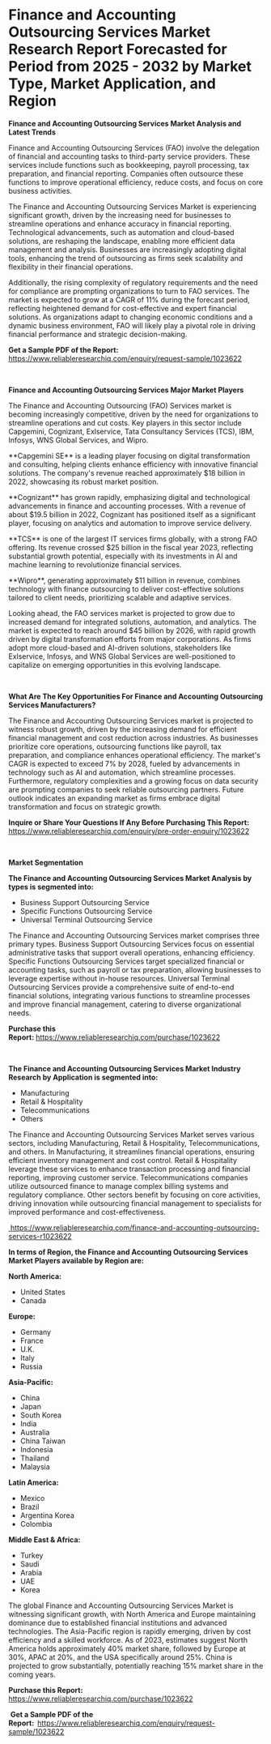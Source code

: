 <p><h1>Finance and Accounting Outsourcing Services Market Research Report Forecasted for Period from 2025 -  2032 by Market Type, Market Application, and Region</h1></p><p><strong>Finance and Accounting Outsourcing Services Market Analysis and Latest Trends</strong></p>
<p><p>Finance and Accounting Outsourcing Services (FAO) involve the delegation of financial and accounting tasks to third-party service providers. These services include functions such as bookkeeping, payroll processing, tax preparation, and financial reporting. Companies often outsource these functions to improve operational efficiency, reduce costs, and focus on core business activities.</p><p>The Finance and Accounting Outsourcing Services Market is experiencing significant growth, driven by the increasing need for businesses to streamline operations and enhance accuracy in financial reporting. Technological advancements, such as automation and cloud-based solutions, are reshaping the landscape, enabling more efficient data management and analysis. Businesses are increasingly adopting digital tools, enhancing the trend of outsourcing as firms seek scalability and flexibility in their financial operations.</p><p>Additionally, the rising complexity of regulatory requirements and the need for compliance are prompting organizations to turn to FAO services. The market is expected to grow at a CAGR of 11% during the forecast period, reflecting heightened demand for cost-effective and expert financial solutions. As organizations adapt to changing economic conditions and a dynamic business environment, FAO will likely play a pivotal role in driving financial performance and strategic decision-making.</p></p>
<p><strong>Get a Sample PDF of the Report:&nbsp;</strong> <a href="https://www.reliableresearchiq.com/enquiry/request-sample/1023622?utm_campaign=2463&utm_medium=2&utm_source=Github&utm_content=ia&utm_term=17042025&utm_id=finance-and-accounting-outsourcing-services">https://www.reliableresearchiq.com/enquiry/request-sample/1023622</a></p>
<p>&nbsp;</p>
<p><strong>Finance and Accounting Outsourcing Services Major Market Players</strong></p>
<p><p>The Finance and Accounting Outsourcing (FAO) Services market is becoming increasingly competitive, driven by the need for organizations to streamline operations and cut costs. Key players in this sector include Capgemini, Cognizant, Exlservice, Tata Consultancy Services (TCS), IBM, Infosys, WNS Global Services, and Wipro.</p><p>**Capgemini SE** is a leading player focusing on digital transformation and consulting, helping clients enhance efficiency with innovative financial solutions. The company's revenue reached approximately $18 billion in 2022, showcasing its robust market position.</p><p>**Cognizant** has grown rapidly, emphasizing digital and technological advancements in finance and accounting processes. With a revenue of about $19.5 billion in 2022, Cognizant has positioned itself as a significant player, focusing on analytics and automation to improve service delivery.</p><p>**TCS** is one of the largest IT services firms globally, with a strong FAO offering. Its revenue crossed $25 billion in the fiscal year 2023, reflecting substantial growth potential, especially with its investments in AI and machine learning to revolutionize financial services.</p><p>**Wipro**, generating approximately $11 billion in revenue, combines technology with finance outsourcing to deliver cost-effective solutions tailored to client needs, prioritizing scalable and adaptive services.</p><p>Looking ahead, the FAO services market is projected to grow due to increased demand for integrated solutions, automation, and analytics. The market is expected to reach around $45 billion by 2026, with rapid growth driven by digital transformation efforts from major corporations. As firms adopt more cloud-based and AI-driven solutions, stakeholders like Exlservice, Infosys, and WNS Global Services are well-positioned to capitalize on emerging opportunities in this evolving landscape.</p></p>
<p>&nbsp;</p>
<p><strong>What Are The Key Opportunities For Finance and Accounting Outsourcing Services Manufacturers?</strong></p>
<p><p>The Finance and Accounting Outsourcing Services market is projected to witness robust growth, driven by the increasing demand for efficient financial management and cost reduction across industries. As businesses prioritize core operations, outsourcing functions like payroll, tax preparation, and compliance enhances operational efficiency. The market's CAGR is expected to exceed 7% by 2028, fueled by advancements in technology such as AI and automation, which streamline processes. Furthermore, regulatory complexities and a growing focus on data security are prompting companies to seek reliable outsourcing partners. Future outlook indicates an expanding market as firms embrace digital transformation and focus on strategic growth.</p></p>
<p><strong>Inquire or Share Your Questions If Any Before Purchasing This Report:</strong> <a href="https://www.reliableresearchiq.com/enquiry/pre-order-enquiry/1023622?utm_campaign=2463&utm_medium=2&utm_source=Github&utm_content=ia&utm_term=17042025&utm_id=finance-and-accounting-outsourcing-services">https://www.reliableresearchiq.com/enquiry/pre-order-enquiry/1023622</a></p>
<p>&nbsp;</p>
<p><strong>Market Segmentation</strong></p>
<p><strong>The Finance and Accounting Outsourcing Services Market Analysis by types is segmented into:</strong></p>
<p><ul><li>Business Support Outsourcing Service</li><li>Specific Functions Outsourcing Service</li><li>Universal Terminal Outsourcing Service</li></ul></p>
<p><p>The Finance and Accounting Outsourcing Services market comprises three primary types. Business Support Outsourcing Services focus on essential administrative tasks that support overall operations, enhancing efficiency. Specific Functions Outsourcing Services target specialized financial or accounting tasks, such as payroll or tax preparation, allowing businesses to leverage expertise without in-house resources. Universal Terminal Outsourcing Services provide a comprehensive suite of end-to-end financial solutions, integrating various functions to streamline processes and improve financial management, catering to diverse organizational needs.</p></p>
<p><strong>Purchase this Report:&nbsp;</strong><a href="https://www.reliableresearchiq.com/purchase/1023622?utm_campaign=2463&utm_medium=2&utm_source=Github&utm_content=ia&utm_term=17042025&utm_id=finance-and-accounting-outsourcing-services">https://www.reliableresearchiq.com/purchase/1023622</a></p>
<p>&nbsp;</p>
<p><strong>The Finance and Accounting Outsourcing Services Market Industry Research by Application is segmented into:</strong></p>
<p><ul><li>Manufacturing</li><li>Retail & Hospitality</li><li>Telecommunications</li><li>Others</li></ul></p>
<p><p>The Finance and Accounting Outsourcing Services Market serves various sectors, including Manufacturing, Retail & Hospitality, Telecommunications, and others. In Manufacturing, it streamlines financial operations, ensuring efficient inventory management and cost control. Retail & Hospitality leverage these services to enhance transaction processing and financial reporting, improving customer service. Telecommunications companies utilize outsourced finance to manage complex billing systems and regulatory compliance. Other sectors benefit by focusing on core activities, driving innovation while outsourcing financial management to specialists for improved performance and cost-effectiveness.</p></p>
<p><a href="https://www.reliableresearchiq.com/finance-and-accounting-outsourcing-services-r1023622?utm_campaign=2463&utm_medium=2&utm_source=Github&utm_content=ia&utm_term=17042025&utm_id=finance-and-accounting-outsourcing-services">&nbsp;https://www.reliableresearchiq.com/finance-and-accounting-outsourcing-services-r1023622</a></p>
<p><strong>In terms of Region, the Finance and Accounting Outsourcing Services Market Players available by Region are:</strong></p>
<p>
    <p> <strong> North America: </strong>
        <ul>
            <li>United States</li>
            <li>Canada</li>
        </ul>
        </p> 
    <p> <strong> Europe: </strong>
        <ul>
            <li>Germany</li>
            <li>France</li>
            <li>U.K.</li>
            <li>Italy</li>
            <li>Russia</li>
        </ul>
        </p> 
    <p> <strong> Asia-Pacific: </strong>
        <ul>
            <li>China</li>
            <li>Japan</li>
            <li>South Korea</li>
            <li>India</li>
            <li>Australia</li>
            <li>China Taiwan</li>
            <li>Indonesia</li>
            <li>Thailand</li>
            <li>Malaysia</li>
        </ul>
        </p> 
    <p> <strong> Latin America: </strong>
        <ul>
            <li>Mexico</li>
            <li>Brazil</li>
            <li>Argentina Korea</li>
            <li>Colombia</li>
        </ul>
        </p> 
    <p> <strong> Middle East & Africa: </strong>
        <ul>
            <li>Turkey</li>
            <li>Saudi</li>
            <li>Arabia</li>
            <li>UAE</li>
            <li>Korea</li>
        </ul>
    </p>
    </p>
<p><p>The global Finance and Accounting Outsourcing Services Market is witnessing significant growth, with North America and Europe maintaining dominance due to established financial institutions and advanced technologies. The Asia-Pacific region is rapidly emerging, driven by cost efficiency and a skilled workforce. As of 2023, estimates suggest North America holds approximately 40% market share, followed by Europe at 30%, APAC at 20%, and the USA specifically around 25%. China is projected to grow substantially, potentially reaching 15% market share in the coming years.</p></p>
<p><strong>Purchase this Report: </strong><a href="https://www.reliableresearchiq.com/purchase/1023622?utm_campaign=2463&utm_medium=2&utm_source=Github&utm_content=ia&utm_term=17042025&utm_id=finance-and-accounting-outsourcing-services">https://www.reliableresearchiq.com/purchase/1023622</a></p>
<p>&nbsp;<strong>Get a Sample PDF of the Report:&nbsp;&nbsp;</strong><a href="https://www.reliableresearchiq.com/enquiry/request-sample/1023622?utm_campaign=2463&utm_medium=2&utm_source=Github&utm_content=ia&utm_term=17042025&utm_id=finance-and-accounting-outsourcing-services">https://www.reliableresearchiq.com/enquiry/request-sample/1023622</a></p>
<p><strong></strong></p>
<p><p></p><p></p><p></p></p>